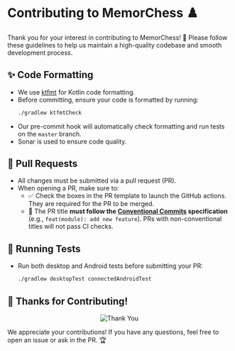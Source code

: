 # Contributing to MemorChess ♟️

Thank you for your interest in contributing to MemorChess! 🚀 Please follow these guidelines to help us maintain a high-quality codebase and smooth development process.

## ✨ Code Formatting

- We use [ktfmt](https://github.com/facebook/ktfmt) for Kotlin code formatting.
- Before committing, ensure your code is formatted by running:
  ```sh
  ./gradlew ktfmtCheck
  ```
- Our pre-commit hook will automatically check formatting and run tests on the `master` branch.
- Sonar is used to ensure code quality.

## 🤝 Pull Requests

- All changes must be submitted via a pull request (PR).
- When opening a PR, make sure to:
  - ✅ Check the boxes in the PR template to launch the GitHub actions. They are required for the PR to be merged.
  - 📝 The PR title **must follow the [Conventional Commits](https://www.conventionalcommits.org/) specification** (e.g., `feat(module): add new feature`). PRs with non-conventional titles will not pass CI checks.

## 🧪 Running Tests

- Run both desktop and Android tests before submitting your PR:
  ```sh
  ./gradlew desktopTest connectedAndroidTest
  ```

## 🎉 Thanks for Contributing!

<p align="center">
  <img src="https://media.giphy.com/media/l0MYt5jPR6QX5pnqM/giphy.gif" alt="Thank You" />
</p>

We appreciate your contributions! If you have any questions, feel free to open an issue or ask in the PR. 🏆
